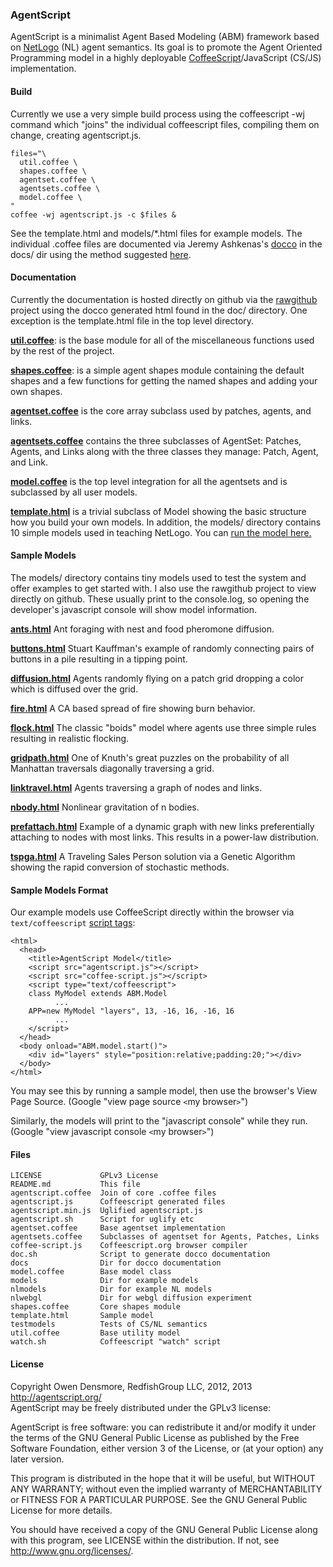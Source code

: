 ### AgentScript

AgentScript is a minimalist Agent Based Modeling (ABM) framework based on [NetLogo](http://ccl.northwestern.edu/netlogo/) (NL) agent semantics.  Its goal is to promote the Agent Oriented Programming model in a highly deployable [CoffeeScript](http://coffeescript.org/)/JavaScript (CS/JS) implementation.

#### Build

Currently we use a very simple build process using the coffeescript -wj
command which "joins" the individual coffeescript files, compiling
them on change, creating agentscript.js.

    files="\
      util.coffee \
      shapes.coffee \
      agentset.coffee \
      agentsets.coffee \
      model.coffee \
    "
    coffee -wj agentscript.js -c $files &

See the template.html and models/*.html files for example models.  The individual
.coffee files are documented via Jeremy Ashkenas's
[docco](http://jashkenas.github.com/docco/) in the docs/ dir using the method suggested [here](https://github.com/jashkenas/coffee-script/wiki/[HowTo]-Compiling-and-Setting-Up-Build-Tools).

#### Documentation

Currently the documentation is hosted directly on github via the [rawgithub](https://rawgithub.com/) project using the docco generated html found in the doc/ directory.  One exception is the template.html file in the top level directory.

[**util.coffee**](https://rawgithub.com/backspaces/agentscript/master/docs/util.html): is the base module for all of the miscellaneous functions used by the rest of the project.

[**shapes.coffee**](https://rawgithub.com/backspaces/agentscript/master/docs/shapes.html): is a simple agent shapes module containing the default shapes and a few functions for getting the named shapes and adding your own shapes.

[**agentset.coffee**](https://rawgithub.com/backspaces/agentscript/master/docs/agentset.html) is the core array subclass used by patches, agents, and links.

[**agentsets.coffee**](https://rawgithub.com/backspaces/agentscript/master/docs/agentsets.html) contains the three subclasses of AgentSet: Patches, Agents, and Links along with the three classes they manage: Patch, Agent, and Link.

[**model.coffee**](https://rawgithub.com/backspaces/agentscript/master/docs/model.html) is the top level integration for all the agentsets and is subclassed by all user models. 

[**template.html**](https://rawgithub.com/backspaces/agentscript/master/docs/template.html) is a trivial subclass of Model showing the basic structure how you build your own models.  In addition, the models/ directory contains 10 simple models used in teaching NetLogo. You can [run the model here.](https://rawgithub.com/backspaces/agentscript/master/template.html) 

#### Sample Models

The models/ directory contains tiny models used to test the system and offer examples to get started with.  I also use the rawgithub project to view directly on github.  These usually print to the console.log, so opening the developer's javascript console will show model information.

[**ants.html**](https://rawgithub.com/backspaces/agentscript/master/models/ants.html) Ant foraging with nest and food pheromone diffusion. 

[**buttons.html**](https://rawgithub.com/backspaces/agentscript/master/models/buttons.html) Stuart Kauffman's example of randomly connecting pairs of buttons in a pile resulting in a tipping point.

[**diffusion.html**](https://rawgithub.com/backspaces/agentscript/master/models/diffusion.html) Agents randomly flying on a patch grid dropping a color which is diffused over the grid.

[**fire.html**](https://rawgithub.com/backspaces/agentscript/master/models/fire.html) A CA based spread of fire showing burn behavior.

[**flock.html**](https://rawgithub.com/backspaces/agentscript/master/models/flock.html) The classic "boids" model where agents use three simple rules resulting in realistic flocking.

[**gridpath.html**](https://rawgithub.com/backspaces/agentscript/master/models/gridpath.html) One of Knuth's great puzzles on the probability of all Manhattan  traversals diagonally traversing a grid.

[**linktravel.html**](https://rawgithub.com/backspaces/agentscript/master/models/linktravel.html) Agents traversing a graph of nodes and links.

[**nbody.html**](https://rawgithub.com/backspaces/agentscript/master/models/nbody.html) Nonlinear gravitation of n bodies.

[**prefattach.html**](https://rawgithub.com/backspaces/agentscript/master/models/prefattach.html) Example of a dynamic graph with new links preferentially attaching to nodes with most links.  This results in a power-law distribution.

[**tspga.html**](https://rawgithub.com/backspaces/agentscript/master/models/tspga.html) A Traveling Sales Person solution via a Genetic Algorithm showing the rapid conversion of stochastic methods.

#### Sample Models Format

Our example models use CoffeeScript directly within the browser via `text/coffeescript` [script tags](http://coffeescript.org/#scripts):

    <html>
      <head>
        <title>AgentScript Model</title>
        <script src="agentscript.js"></script>
        <script src="coffee-script.js"></script>
        <script type="text/coffeescript">
        class MyModel extends ABM.Model
              ...
        APP=new MyModel "layers", 13, -16, 16, -16, 16
              ...
        </script>
      </head>
      <body onload="ABM.model.start()">
        <div id="layers" style="position:relative;padding:20;"></div>
      </body>
    </html>

You may see this by running a sample model, then use the browser's View Page Source.  (Google "view page source `<`my browser`>`")

Similarly, the models will print to the "javascript console" while they run. (Google "view javascript console `<`my browser`>`")

#### Files

    LICENSE             GPLv3 License
    README.md           This file
    agentscript.coffee  Join of core .coffee files
    agentscript.js      Coffeescript generated files
    agentscript.min.js  Uglified agentscript.js
    agentscript.sh      Script for uglify etc
    agentset.coffee     Base agentset implementation
    agentsets.coffee    Subclasses of agentset for Agents, Patches, Links
    coffee-script.js    Coffeescript.org browser compiler
    doc.sh              Script to generate docco documentation
    docs                Dir for docco documentation
    model.coffee        Base model class
    models              Dir for example models
    nlmodels            Dir for example NL models
    nlwebgl             Dir for webgl diffusion experiment
    shapes.coffee       Core shapes module
    template.html       Sample model
    testmodels          Tests of CS/NL semantics
    util.coffee         Base utility model
    watch.sh            Coffeescript "watch" script

#### License

Copyright Owen Densmore, RedfishGroup LLC, 2012, 2013<br>
http://agentscript.org/<br>
AgentScript may be freely distributed under the GPLv3 license:

AgentScript is free software: you can redistribute it and/or modify
it under the terms of the GNU General Public License as published by
the Free Software Foundation, either version 3 of the License, or
(at your option) any later version.

This program is distributed in the hope that it will be useful,
but WITHOUT ANY WARRANTY; without even the implied warranty of
MERCHANTABILITY or FITNESS FOR A PARTICULAR PURPOSE.  See the
GNU General Public License for more details.

You should have received a copy of the GNU General Public License
along with this program, see LICENSE within the distribution.
If not, see <http://www.gnu.org/licenses/>.
